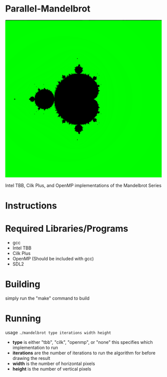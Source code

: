 Parallel-Mandelbrot
===================

![MandelBrot](/images/mandel.png?raw=true)

Intel TBB, Cilk Plus, and OpenMP implementations of the Mandelbrot Series

Instructions
============

Required Libraries/Programs
===========================
- gcc
- Intel TBB
- Cilk Plus
- OpenMP (Should be included with gcc)
- SDL2

Building
========
simply run the "make" command to build

Running
=======
usage `./mandelbrot type iterations width height`
- **type** is either "tbb", "cilk", "openmp", or "none" this specifies which implementation to run
- **iterations** are the number of iterations to run the algorithm for before drawing the result
- **width** is the number of horizontal pixels
- **height** is the number of vertical pixels

